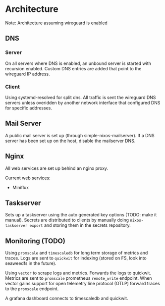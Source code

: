 # Architecture

Note: Architecture assuming wireguard is enabled

## DNS

### Server

On all servers where DNS is enabled, an unbound server is started with recursion enabled. Custom DNS entries are added that point to the wireguard IP address.

### Client

Using systemd-resolved for split dns. All traffic is sent the wireguard DNS servers unless overidden by another network interface that configured DNS for specific addresses.

## Mail Server

A public mail server is set up (through simple-nixos-mailserver). If a DNS server has been set up on the host, disable the mailserver DNS.

## Nginx

All web services are set up behind an nginx proxy.

Current web services:

* Miniflux

## Taskserver

Sets up a taskserver using the auto generated key options (TODO: make it manual). Secrets are distributed to clients by manually doing `nixos-taskserver export` and storing them in the secrets repository.

## Monitoring (TODO)

Using `promscale` and `timescaledb` for long term storage of metrics and traces. Logs are sent to `quickwit` for indexing (stored on FS, look into seaweedfs in the future).

Using `vector` to scrape logs and metrics. Forwards the logs to quickwit. Metrics are sent to `promscale` prometheus `remote_write` endpoint. When vector gains support for open telemetry line protocol (OTLP) forward traces to the `promscale` endpoint.

A grafana dashboard connects to timescaledb and quickwit.
